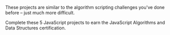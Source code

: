 These projects are similar to the algorithm scripting challenges you've done before – just much more difficult.

Complete these 5 JavaScript projects to earn the JavaScript Algorithms and Data Structures certification.